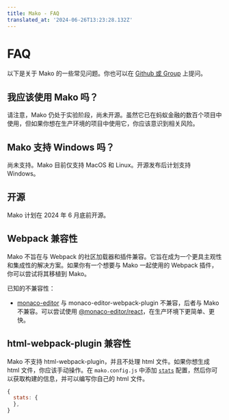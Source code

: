 ```yaml
---
title: Mako - FAQ
translated_at: '2024-06-26T13:23:28.132Z'
---
```


# FAQ

以下是关于 Mako 的一些常见问题。你也可以在 [Github 或 Group](./feedback) 上提问。

## 我应该使用 Mako 吗？

请注意，Mako 仍处于实验阶段，尚未开源。虽然它已在蚂蚁金融的数百个项目中使用，但如果你想在生产环境的项目中使用它，你应该意识到相关风险。

## Mako 支持 Windows 吗？

尚未支持。Mako 目前仅支持 MacOS 和 Linux。开源发布后计划支持 Windows。

## 开源

Mako 计划在 2024 年 6 月底前开源。

## Webpack 兼容性

Mako 不旨在与 Webpack 的社区加载器和插件兼容。它旨在成为一个更具主观性和集成性的解决方案。如果你有一个想要与 Mako 一起使用的 Webpack 插件，你可以尝试将其移植到 Mako。

已知的不兼容性：

- [monaco-editor](https://github.com/microsoft/monaco-editor) 与 monaco-editor-webpack-plugin 不兼容，后者与 Mako 不兼容。可以尝试使用 [@monaco-editor/react](https://github.com/suren-atoyan/monaco-react)，在生产环境下更简单、更快。

## html-webpack-plugin 兼容性

Mako 不支持 html-webpack-plugin，并且不处理 html 文件。如果你想生成 html 文件，你应该手动操作。在 `mako.config.js` 中添加 [`stats`](./config#stats) 配置，然后你可以获取构建的信息，并可以编写你自己的 html 文件。

```js
{
  stats: {
  },
}
```
